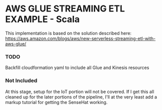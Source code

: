 # AWS GLUE STREAMING ETL EXAMPLE - Scala

This implementation is based on the solution described here: https://aws.amazon.com/blogs/aws/new-serverless-streaming-etl-with-aws-glue/

### TODO

Backfill cloudformation yaml to include all Glue and Kinesis resources

### Not Included

At this stage, setup for the IoT portion will not be covered. If I get this all cleaned up for the later portions of the pipeline, I'll at the very least add a markup tutorial for getting the SenseHat working.
